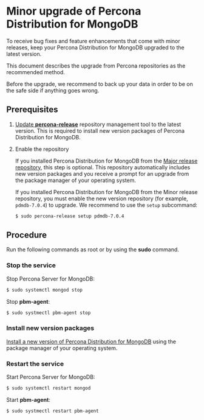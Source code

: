 # Minor upgrade of Percona Distribution for MongoDB

To receive bug fixes and feature enhancements that come with minor releases, keep your Percona Distribution for MongoDB upgraded to the latest version.

This document describes the upgrade from Percona repositories as the recommended method. 

Before the upgrade, we recommend to back up your data in order to be on the safe side if anything goes wrong.

## Prerequisites

1. [Update **percona-release**](https://docs.percona.com/percona-software-repositories/percona-release.html#updating-percona-release-to-the-latest-version) repository management tool to the latest version. This is required to install new version packages of Percona Distribution for MongoDB.

2. Enable the repository

    If you installed Percona Distribution for MongoDB from the [Major release repository](repo-overview.md), this step is optional. This repository automatically includes new version packages and you receive a prompt for an upgrade from the package manager of your operating system.

    If you installed Percona Distribution for MongoDB from the Minor release repository, you must enable the new version repository (for example, `pdmdb-7.0.4`) to upgrade. We recommend to use the `setup` subcommand:

    ```{.bash data-prompt="$"}
    $ sudo percona-release setup pdmdb-7.0.4
    ```

## Procedure

Run the following commands as root or by using the **sudo** command.


### Stop the service

Stop Percona Server for MongoDB:

```{.bash data-prompt="$"}
$ sudo systemctl mongod stop
```

Stop **pbm-agent**:

```{.bash data-prompt="$"}
$ sudo systmectl pbm-agent stop
```

### Install new version packages

[Install a new version of Percona Distribution for MongoDB](installation.md) using the package manager of your operating system. 

### Restart the service

Start Percona Server for MongoDB:

```{.bash data-prompt="$"}
$ sudo systemctl restart mongod
```

Start **pbm-agent**:

```{.bash data-prompt="$"}
$ sudo systmectl restart pbm-agent 
```